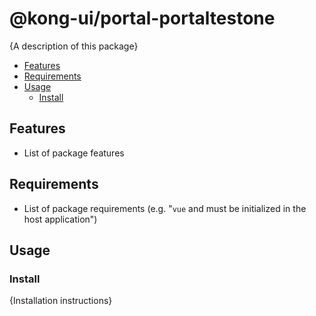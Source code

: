 # @kong-ui/portal-portaltestone

{A description of this package}

- [Features](#features)
- [Requirements](#requirements)
- [Usage](#usage)
  - [Install](#install)

## Features

- List of package features

## Requirements

- List of package requirements (e.g. "`vue` and must be initialized in the host application")

## Usage

### Install

{Installation instructions}
